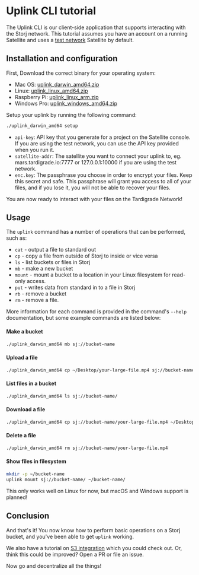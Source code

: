 # Uplink CLI tutorial

The Uplink CLI is our client-side application that supports interacting with
the Storj network. This tutorial assumes you have an account on a running
Satellite and uses a [test network](Test-network) Satellite by default.

## Installation and configuration

First, Download the correct binary for your operating system:

- Mac OS: [uplink_darwin_amd64.zip](https://storj-v3-alpha-builds.storage.googleapis.com/09f7799-heads-v0.8.8-go1.11/uplink_darwin_amd64.zip)
- Linux: [uplink_linux_amd64.zip](https://storj-v3-alpha-builds.storage.googleapis.com/09f7799-heads-v0.8.8-go1.11/uplink_linux_amd64.zip)
- Raspberry Pi: [uplink_linux_arm.zip](https://storj-v3-alpha-builds.storage.googleapis.com/09f7799-heads-v0.8.8-go1.11/uplink_linux_arm.zip)
- Windows Pro: [uplink_windows_amd64.zip](https://storj-v3-alpha-builds.storage.googleapis.com/09f7799-heads-v0.8.8-go1.11/uplink_windows_amd64.zip)


Setup your uplink by running the following command:

```bash
./uplink_darwin_amd64 setup
```

- `api-key`: API key that you generate for a project on the Satellite console. If you are using the test network, you can use the API key provided when you run it.
- `satellite-addr`: The satellite you want to connect your uplink to, eg. mars.tardigrade.io:7777 or 127.0.0.1:10000 if you are using the test network.
- `enc.key`: The passphrase you choose in order to encrypt your files. Keep this secret and
safe. This passphrase will grant you access to all of your files, and if you
lose it, you will not be able to recover your files. 


You are now ready to interact with your files on the Tardigrade Network!

## Usage

The `uplink` command has a number of operations that can be performed, such as:

 * `cat` - output a file to standard out
 * `cp` - copy a file from outside of Storj to inside or vice versa
 * `ls` - list buckets or files in Storj
 * `mb` - make a new bucket
 * `mount` - mount a bucket to a location in your Linux filesystem for read-only access.
 * `put` - writes data from standard in to a file in Storj
 * `rb` - remove a bucket
 * `rm` - remove a file.

More information for each command is provided in the command's `--help`
documentation, but some example commands are listed below:

#### Make a bucket

```bash
./uplink_darwin_amd64 mb sj://bucket-name
```

#### Upload a file

```bash
./uplink_darwin_amd64 cp ~/Desktop/your-large-file.mp4 sj://bucket-name
```

#### List files in a bucket

```bash
./uplink_darwin_amd64 ls sj://bucket-name/
```

#### Download a file

```bash
./uplink_darwin_amd64 cp sj://bucket-name/your-large-file.mp4 ~/Desktop/your-large-file.mp4
```

#### Delete a file

```bash
./uplink_darwin_amd64 rm sj://bucket-name/your-large-file.mp4
```

#### Show files in filesystem

```bash
mkdir -p ~/bucket-name
uplink mount sj://bucket-name/ ~/bucket-name/
```

This only works well on Linux for now, but macOS and Windows support is planned!

## Conclusion

And that's it! You now know how to perform basic operations on a Storj bucket, and you've been able to get `uplink` working.

We also have a tutorial on [S3 integration](https://github.com/storj/docs/blob/master/S3-Gateway.md) which you could check out. Or, think this could be improved? Open a PR or file an issue.

Now go and decentralize all the things!
